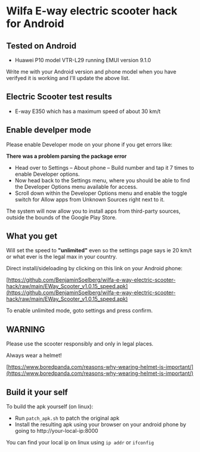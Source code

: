 # Wilfa E-way electric scooter hack for Android

## Tested on Android
* Huawei P10 model VTR-L29 running EMUI version 9.1.0

Write me with your Android version and phone model when you have verifyed it is working and I'll update the above list.

## Electric Scooter test results

* E-way E350 which has a maximum speed of about 30 km/t

## Enable develper mode

Please enable Developer mode on your phone if you get errors like:

**There was a problem parsing the package error**

* Head over to Settings – About phone – Build number and tap it 7 times to enable Developer options. 
* Now head back to the Settings menu, where you should be able to find the Developer Options menu available for access.
* Scroll down within the Developer Options menu and enable the toggle switch for Allow apps from Unknown Sources right next to it.

The system will now allow you to install apps from third-party sources, outside the bounds of the Google Play Store.

## What you get

Will set the speed to **"unlimited"** even so the settings page says ie 20 km/t or what ever is the legal max in your country.

Direct install/sideloading by clicking on this link on your Android phone: 

[https://github.com/BenjaminSoelberg/wilfa-e-way-electric-scooter-hack/raw/main/EWay_Scooter_v1.0.15_speed.apk](https://github.com/BenjaminSoelberg/wilfa-e-way-electric-scooter-hack/raw/main/EWay_Scooter_v1.0.15_speed.apk)

To enable unlimited mode, goto settings and press confirm.

## WARNING

Please use the scooter responsibly and only in legal places.

Always wear a helmet!

[https://www.boredpanda.com/reasons-why-wearing-helmet-is-important/](https://www.boredpanda.com/reasons-why-wearing-helmet-is-important/)

## Build it your self

To build the apk yourself (on linux):

* Run ```patch_apk.sh``` to patch the original apk
* Install the resulting apk using your browser on your android phone by going to http://your-local-ip:8000

You can find your local ip on linux using ```ip addr``` or ```ifconfig```
